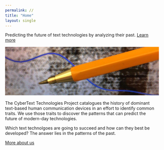 ```yaml
---
permalink: //
title: "Home"
layout: single
---
```


Predicting the future of text technologies by analyzing their past. [Learn more](https://stanford-cybertext.github.io/research/)

![Home banner](assets/images/Home_Banner.jpeg)

The CyberText Technologies Project catalogues the history of dominant text-based human communication devices in an effort to identify common traits. We use those traits to discover the patterns that can predict the future of modern-day technologies.

Which text technolgoes are going to succeed and how can they best be developed? The answer lies in the patterns of the past.

[More about us](https://stanford-cybertext.github.io/research/)
